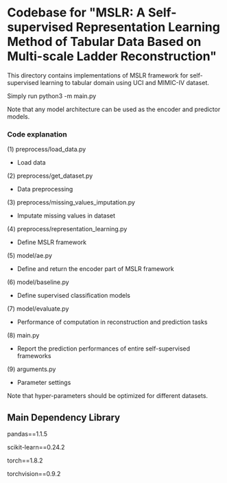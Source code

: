 # Codebase for "MSLR: A Self-supervised Representation Learning Method of Tabular Data Based on Multi-scale Ladder Reconstruction"


This directory contains implementations of MSLR framework for self-supervised learning to tabular domain using UCI and MIMIC-IV dataset.


Simply run python3 -m main.py

Note that any model architecture can be used as the encoder and predictor models. 

### Code explanation

(1) preprocess/load_data.py
- Load data

(2) preprocess/get_dataset.py
- Data preprocessing

(3) preprocess/missing_values_imputation.py
- Imputate missing values in dataset

(4) preprocess/representation_learning.py
- Define MSLR framework

(5) model/ae.py
- Define and return the encoder part of MSLR framework

(6) model/baseline.py
- Define supervised classification models

(7) model/evaluate.py
- Performance of computation in reconstruction and prediction tasks

(8) main.py
- Report the prediction performances of entire self-supervised frameworks

(9) arguments.py
- Parameter settings

Note that hyper-parameters should be optimized for different datasets.

## Main Dependency Library
pandas==1.1.5

scikit-learn==0.24.2

torch==1.8.2

torchvision==0.9.2

